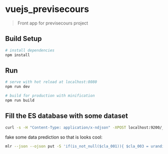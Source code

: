 # vuejs_previsecours
> Front app for previsecours project

## Build Setup
``` bash
# install dependencies
npm install
```

## Run
``` bash
# serve with hot reload at localhost:8080
npm run dev

# build for production with minification
npm run build
```

## Fill the ES database with some dataset
``` bash
curl -s -H "Content-Type: application/x-ndjson" -XPOST localhost:9200/_bulk --data-binary "@PATHTOFOLDER/vueJS_Previsecours/src/assets/testSet_forElasticSearch.json";
```


fake some data prediction so that is looks cool:
``` bash
mlr --json --ojson put -S 'if(is_not_null($cla_001)){ $cla_003 = urandint(1,5); $cla_002 = urandint(1,5); $cla_001 = urandint(1,5); $cla_004 = urandint(1,5); $cla_005 = urandint(1,5); $geo_id = "&&&" . string($geo_id)  }' dummyPredictions_forElasticSearch.json > dummyPredictions_forElasticSearch2.json
```
